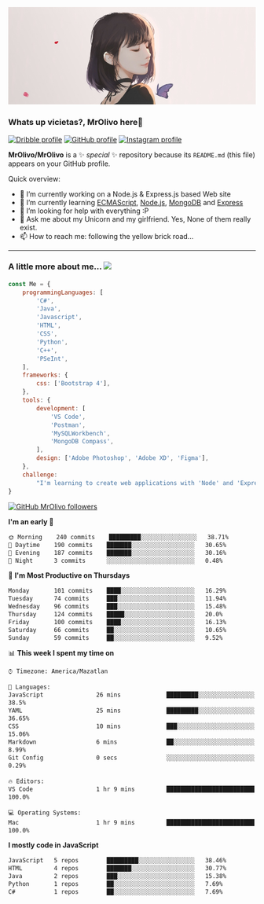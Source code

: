 ![Imagen](https://github.com/MrOlivo/MrOlivo/blob/master/wKRBQKa-crop-min.jpg)

### Whats up vicietas?, MrOlivo here👋

[<img src="https://cdn.jsdelivr.net/npm/simple-icons@v3/icons/dribbble.svg" alt="Dribble profile" width="24px"/>][dribble]
[<img src="https://cdn.jsdelivr.net/npm/simple-icons@v3/icons/github.svg" alt="GitHub profile" width="24px"/>][github]
[<img src="https://cdn.jsdelivr.net/npm/simple-icons@v3/icons/instagram.svg" alt="Instagram profile" width="24px"/>][instagram]

[dribble]: https://dribbble.com/Lenneth
[github]: https://github.com/MrOlivo
[instagram]: https://instagram.com/xconnect_

**MrOlivo/MrOlivo** is a ✨ _special_ ✨ repository because its `README.md` (this file) appears on your GitHub profile.

Quick overview:

- 🔭 I’m currently working on a Node.js & Express.js based Web site
- 🌱 I’m currently learning [ECMAScript](https://www.ecma-international.org/publications/standards/Ecma-262.htm), [Node.js](https://nodejs.org/), [MongoDB](https://www.mongodb.com/es) and [Express](https://www.express.com/)
- 🤔 I’m looking for help with everything :P
- 💬 Ask me about my Unicorn and my girlfriend. Yes, None of them really exist.
- 📫 How to reach me: following the yellow brick road...

<hr>

### A little more about me... <img src="https://media.giphy.com/media/VgCDAzcKvsR6OM0uWg/giphy.gif" width="50">

```javascript
const Me = {
    programmingLanguages: [
        'C#',
        'Java',
        'Javascript',
        'HTML',
        'CSS',
        'Python',
        'C++',
        'PSeInt',
    ],
    frameworks: {
        css: ['Bootstrap 4'],
    },
    tools: {
        development: [
            'VS Code',
            'Postman',
            'MySQLWorkbench',
            'MongoDB Compass',
        ],
        design: ['Adobe Photoshop', 'Adobe XD', 'Figma'],
    },
    challenge:
        "I'm learning to create web applications with 'Node' and 'Express",
}

```
[![GitHub MrOlivo followers](https://img.shields.io/github/followers/MrOlivo?label=followers&style=for-the-badge&logo=github)](https://github.com/MrOlivo)

<!--START_SECTION:waka-->
**I'm an early 🐤** 

```text
🌞 Morning    240 commits    █████████░░░░░░░░░░░░░░░░   38.71% 
🌆 Daytime    190 commits    ███████░░░░░░░░░░░░░░░░░░   30.65% 
🌃 Evening    187 commits    ███████░░░░░░░░░░░░░░░░░░   30.16% 
🌙 Night      3 commits      ░░░░░░░░░░░░░░░░░░░░░░░░░   0.48%

```
📅 **I'm Most Productive on Thursdays** 

```text
Monday       101 commits    ████░░░░░░░░░░░░░░░░░░░░░   16.29% 
Tuesday      74 commits     ███░░░░░░░░░░░░░░░░░░░░░░   11.94% 
Wednesday    96 commits     ███░░░░░░░░░░░░░░░░░░░░░░   15.48% 
Thursday     124 commits    █████░░░░░░░░░░░░░░░░░░░░   20.0% 
Friday       100 commits    ████░░░░░░░░░░░░░░░░░░░░░   16.13% 
Saturday     66 commits     ██░░░░░░░░░░░░░░░░░░░░░░░   10.65% 
Sunday       59 commits     ██░░░░░░░░░░░░░░░░░░░░░░░   9.52%

```


📊 **This week I spent my time on** 

```text
⌚︎ Timezone: America/Mazatlan

💬 Languages: 
JavaScript               26 mins             █████████░░░░░░░░░░░░░░░░   38.5% 
YAML                     25 mins             █████████░░░░░░░░░░░░░░░░   36.65% 
CSS                      10 mins             ███░░░░░░░░░░░░░░░░░░░░░░   15.06% 
Markdown                 6 mins              ██░░░░░░░░░░░░░░░░░░░░░░░   8.99% 
Git Config               0 secs              ░░░░░░░░░░░░░░░░░░░░░░░░░   0.29%

🔥 Editors: 
VS Code                  1 hr 9 mins         █████████████████████████   100.0%

💻 Operating Systems: 
Mac                      1 hr 9 mins         █████████████████████████   100.0%

```

**I mostly code in JavaScript** 

```text
JavaScript   5 repos        █████████░░░░░░░░░░░░░░░░   38.46% 
HTML         4 repos        ███████░░░░░░░░░░░░░░░░░░   30.77% 
Java         2 repos        ███░░░░░░░░░░░░░░░░░░░░░░   15.38% 
Python       1 repos        ██░░░░░░░░░░░░░░░░░░░░░░░   7.69% 
C#           1 repos        ██░░░░░░░░░░░░░░░░░░░░░░░   7.69%

```



<!--END_SECTION:waka-->
